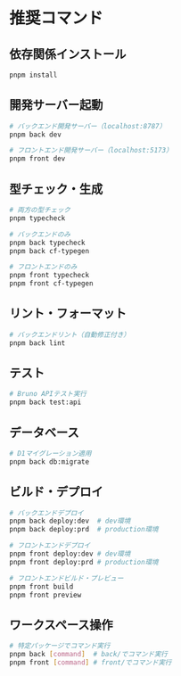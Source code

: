 # 推奨コマンド

## 依存関係インストール
```bash
pnpm install
```

## 開発サーバー起動
```bash
# バックエンド開発サーバー（localhost:8787）
pnpm back dev

# フロントエンド開発サーバー（localhost:5173）
pnpm front dev
```

## 型チェック・生成
```bash
# 両方の型チェック
pnpm typecheck

# バックエンドのみ
pnpm back typecheck
pnpm back cf-typegen

# フロントエンドのみ
pnpm front typecheck
pnpm front cf-typegen
```

## リント・フォーマット
```bash
# バックエンドリント（自動修正付き）
pnpm back lint
```

## テスト
```bash
# Bruno APIテスト実行
pnpm back test:api
```

## データベース
```bash
# D1マイグレーション適用
pnpm back db:migrate
```

## ビルド・デプロイ
```bash
# バックエンドデプロイ
pnpm back deploy:dev  # dev環境
pnpm back deploy:prd  # production環境

# フロントエンドデプロイ
pnpm front deploy:dev # dev環境
pnpm front deploy:prd # production環境

# フロントエンドビルド・プレビュー
pnpm front build
pnpm front preview
```

## ワークスペース操作
```bash
# 特定パッケージでコマンド実行
pnpm back [command]  # back/でコマンド実行
pnpm front [command] # front/でコマンド実行
```